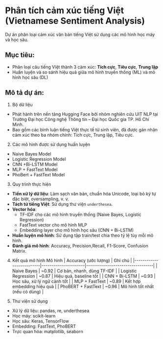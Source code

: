 # Phân tích cảm xúc tiếng Việt (Vietnamese Sentiment Analysis)

Dự án phân loại cảm xúc văn bản tiếng Việt sử dụng các mô hình học máy và học sâu.

## Mục tiêu:
- Phân loại câu tiếng Việt thành 3 cảm xúc: **Tích cực**, **Tiêu cực**, **Trung lập**
- Huấn luyện và so sánh hiệu quả giữa mô hình truyền thống (ML) và mô hình học sâu (DL)
  
## Mô tả dự án:
1. Bộ dữ liệu
- Phát hành trên nền tảng Hugging Face bởi nhóm nghiên cứu UIT NLP tại Trường Đại học Công nghệ Thông tin – Đại học Quốc gia TP. Hồ Chí Minh.
- Bao gồm các bình luận tiếng Việt thực tế từ sinh viên, đã được gán nhãn cảm xúc theo ba nhóm chính: Tích cực, Trung lập, Tiêu cực.
2. Các mô hình được sử dụng huấn luyện
  - Naive Bayes Model
  - Logistic Regression Model
  - CNN +Bi-LSTM Model
  - MLP + FastText Model
  - PhoBert + FastText Model
3. Quy trình thực hiện
  - **Tiền xử lý dữ liệu**: Làm sạch văn bản, chuẩn hóa Unicode, loại bỏ ký tự đặc biệt, oversampling, v. v.
  - **Tách từ tiếng Việt**: Sử dụng thư viện `underthesea`.
  - **Vector hóa**:
    - TF-IDF cho các mô hình truyền thống (Naive Bayes, Logistic Regression)
    - FastText vector cho mô hình MLP
    - Embedding layer cho mô hình học sâu (CNN + Bi-LSTM)
  - **Huấn luyện mô hình**: Sử dụng tập train/test chia theo tỷ lệ tùy mỗi mô hình.
  - **Đánh giá mô hình**: Accuracy, Precision,Recall, F1-Score, Confusion Matrix.
4. Kết quả mô hình
 Mô hình                  | Accuracy (ước lượng) | Ghi chú                         |
|--------------------------|----------------------|----------------------------------|
| Naive Bayes              | ~0.92                | Cơ bản, nhanh, dùng TF-IDF      |
| Logistic Regression      | ~0.87                | Hiệu quả, baseline tốt          |
| CNN + Bi-LSTM            | ~0.93                | Học sâu, xử lý ngữ cảnh tốt     |
| MLP + FastText           | ~0.89                | Kết hợp embedding hiệu quả      |
| PhoBERT + FastText       | ~0.96                | Mô hình tốt nhất (nếu có dùng)  |

5. Thư viện sử dụng
  - Xử lý dữ liệu: pandas, re, underthesea
  - Học máy: scikit-learn
  - Học sâu: Keras, TensorFlow
  - Embedding: FastText, PhoBERT
  - Trực quan hóa: matplotlib, seaborn

